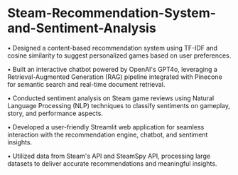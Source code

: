 # Steam-Recommendation-System-and-Sentiment-Analysis
•	Designed a content-based recommendation system using TF-IDF and cosine similarity to suggest personalized games based on user preferences.

•	Built an interactive chatbot powered by OpenAI's GPT4o, leveraging a Retrieval-Augmented Generation (RAG) pipeline integrated with Pinecone for semantic search and real-time document retrieval.

•	Conducted sentiment analysis on Steam game reviews using Natural Language Processing (NLP) techniques to classify sentiments on gameplay, story, and performance aspects.

•	Developed a user-friendly Streamlit web application for seamless interaction with the recommendation engine, chatbot, and sentiment insights.

•	Utilized data from Steam's API and SteamSpy API, processing large datasets to deliver accurate recommendations and meaningful insights.
